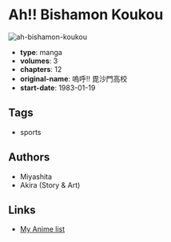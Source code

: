# Ah!! Bishamon Koukou

![ah-bishamon-koukou](https://cdn.myanimelist.net/images/manga/2/125227.jpg)

-   **type**: manga
-   **volumes**: 3
-   **chapters**: 12
-   **original-name**: 嗚呼!! 毘沙門高校
-   **start-date**: 1983-01-19

## Tags

-   sports

## Authors

-   Miyashita
-   Akira (Story & Art)

## Links

-   [My Anime list](https://myanimelist.net/manga/71003/Ah_Bishamon_Koukou)
